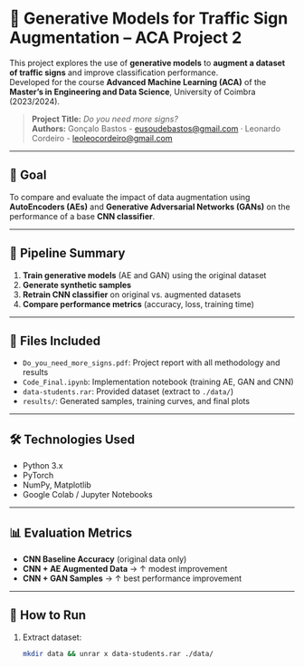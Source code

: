 # 🧠 Generative Models for Traffic Sign Augmentation – ACA Project 2

This project explores the use of **generative models** to **augment a dataset of traffic signs** and improve classification performance.  
Developed for the course **Advanced Machine Learning (ACA)** of the **Master’s in Engineering and Data Science**, University of Coimbra (2023/2024).

> **Project Title:** *Do you need more signs?*  
> **Authors:** Gonçalo Bastos - eusoudebastos@gmail.com · Leonardo Cordeiro - leoleocordeiro@gmail.com

---

## 🎯 Goal

To compare and evaluate the impact of data augmentation using **AutoEncoders (AEs)** and **Generative Adversarial Networks (GANs)** on the performance of a base **CNN classifier**.

---

## 🧪 Pipeline Summary

1. **Train generative models** (AE and GAN) using the original dataset
2. **Generate synthetic samples**
3. **Retrain CNN classifier** on original vs. augmented datasets
4. **Compare performance metrics** (accuracy, loss, training time)

---

## 📁 Files Included

- `Do_you_need_more_signs.pdf`: Project report with all methodology and results  
- `Code_Final.ipynb`: Implementation notebook (training AE, GAN and CNN)  
- `data-students.rar`: Provided dataset (extract to `./data/`)  
- `results/`: Generated samples, training curves, and final plots

---

## 🛠️ Technologies Used

- Python 3.x
- PyTorch
- NumPy, Matplotlib
- Google Colab / Jupyter Notebooks

---

## 📊 Evaluation Metrics

- **CNN Baseline Accuracy** (original data only)
- **CNN + AE Augmented Data** → ↑ modest improvement  
- **CNN + GAN Samples** → ↑ best performance improvement

---

## 📂 How to Run

1. Extract dataset:
   ```bash
   mkdir data && unrar x data-students.rar ./data/
